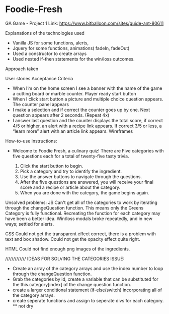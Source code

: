 # Foodie-Fresh
GA Game - Project 1
Link: https://www.bitballoon.com/sites/guide-ant-80611


Explanations of the technologies used
- Vanilla JS for some functions, alerts, 
- Jquery for some functions, animations( fadeIn, fadeOut)
- Used a constructor to create arrays
- Used nested if-then statements for the win/loss outcomes.


Approach taken

User stories
Acceptance Criteria
- When I’m on the home screen 
I see a banner with the name of the game a cutting board or marble counter.  Player ready start button
- When I click start button 
    a picture and multiple choice question appears. The counter panel appears
- I make a selection and if correct the counter goes up by one. Next question appears after 2 seconds. (Repeat 4x)
- I answer last question and 
the counter displays the total score, if  correct  4/5 or higher, an alert with a recipe link appears.  If correct 3/5 or less, a “learn more” alert with an article link appears.
Wireframes


How-to-use instructions:
 - Welcome to Foodie Fresh, a culinary quiz! 
   There are Five categories with five questions each for a total of twenty-five tasty trivia. 

    1) Click the start button to begin.
    2) Pick a category and try to identify the ingredient.
    3) Use the answer buttons to navigate through the questions.
    4) After the five questions are answered, you will receive your final score and a recipe or    article about the category.
    5) When you are done with the category, the game begins again.


Unsolved problems:
JS
Can't get all of the categories to work by iterating through the changeQuestion function.  This means only the Greens Category is fully functional.  Recreating the function for each category may have been a better idea.  Win/loss modals broke repeatedly, and in new ways; settled for alerts.

CSS
Could not get the transparent effect correct, there is a problem with text and box shadow.
Could not get the opacity effect quite right.

HTML
Could not find enough png images of the ingredients.

/////////////    IDEAS FOR SOLVING THE CATEGORIES ISSUE:
  - Create an array of the category arrays and use the index number to loop through the changeQuestion function.
  - Grab the categories by id, create a variable that can be substituted for the this.category[index] of the change question function.
  - create a larger conditional statement (if-else/switch) incorporating all of the category arrays.
  - create seperate functions and assign to seperate divs for each category. ** not dry 



